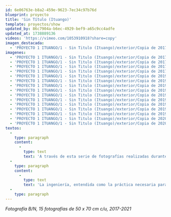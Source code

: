 ```yaml
---
id: 6e06763e-b8a2-459e-9623-7ec34c97b76d
blueprint: proyecto
title: 'Sin Título (Ituango)'
template: proyectos/show
updated_by: 86c7904a-b6ec-4929-bef9-a65c9cc4adfe
updated_at: 1738889136
videos: 'https://vimeo.com/1053910918?share=copy'
imagen_destacada:
  - 'PROYECTO 1 ITUANGO/1 - Sin Titulo (Ituango)/exterior/Copia de 20170923_153614-01.webp'
imagenes:
  - 'PROYECTO 1 ITUANGO/1 - Sin Titulo (Ituango)/exterior/Copia de 20170923_153614-01.webp'
  - 'PROYECTO 1 ITUANGO/1 - Sin Titulo (Ituango)/exterior/Copia de 20171220_171523-PANO.webp'
  - 'PROYECTO 1 ITUANGO/1 - Sin Titulo (Ituango)/exterior/Copia de 20171220_171544 (2).webp'
  - 'PROYECTO 1 ITUANGO/1 - Sin Titulo (Ituango)/exterior/Copia de 20171220_171622 (2).webp'
  - 'PROYECTO 1 ITUANGO/1 - Sin Titulo (Ituango)/exterior/Copia de 20190225_081323.webp'
  - 'PROYECTO 1 ITUANGO/1 - Sin Titulo (Ituango)/exterior/Copia de 20190225_081711.webp'
  - 'PROYECTO 1 ITUANGO/1 - Sin Titulo (Ituango)/exterior/Copia de 20190225_082101-01.webp'
  - 'PROYECTO 1 ITUANGO/1 - Sin Titulo (Ituango)/exterior/Copia de 20190225_085009.webp'
  - 'PROYECTO 1 ITUANGO/1 - Sin Titulo (Ituango)/exterior/Copia de 20190225_104518-01.webp'
  - 'PROYECTO 1 ITUANGO/1 - Sin Titulo (Ituango)/exterior/Copia de 20190404_144551.webp'
  - 'PROYECTO 1 ITUANGO/1 - Sin Titulo (Ituango)/exterior/Copia de 20190404_145956-02.webp'
  - 'PROYECTO 1 ITUANGO/1 - Sin Titulo (Ituango)/exterior/Copia de 20190404_150604-01.webp'
  - 'PROYECTO 1 ITUANGO/1 - Sin Titulo (Ituango)/exterior/Copia de 20190404_150613-01.webp'
  - 'PROYECTO 1 ITUANGO/1 - Sin Titulo (Ituango)/exterior/Copia de 20201121_145705.webp'
  - 'PROYECTO 1 ITUANGO/1 - Sin Titulo (Ituango)/exterior/Copia de 20201121_161402.webp'
textos:
  -
    type: paragraph
    content:
      -
        type: text
        text: 'A través de esta serie de fotografías realizadas durante la construcción del proyecto antes, durante y después de la contingencia, busco establecer una reflexión acerca de las intervenciones en el paisaje, las construcciones humanas y el territorio; las transformaciones del paisaje ocasionadas por las obras de infraestructura, son tomadas como referencia para problematizar la intervención humana en una especie de contracara de la fotografía actual del progreso y de la evolución tecnológica del hombre, que se da mediante la construcción de herramientas por parte de la humanidad: la máquina. '
  -
    type: paragraph
    content:
      -
        type: text
        text: 'La ingeniería, entendida como la práctica necesaria para que el hombre pueda desarrollar su civilización y pueda progresar, es analizada a través de metáforas que se presentan en la serie fotográfica: la herida en la montaña representada por el túnel, la caverna como el templo de adoración de la tecnología, la máquina como totem del progreso, o estructuras industriales como la prótesis que el humano le instala a la naturaleza, son algunos de los simbolismos que se ponen de manifiesto. '
  -
    type: paragraph
---
```

_Fotografía B/N, 15 fotografías de 50 x 70 cm c/u, 2017-2021_
